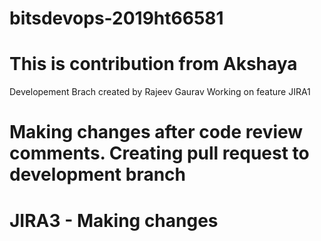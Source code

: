 # bitsdevops-2019ht66581
# This is contribution from Akshaya
Developement Brach created by Rajeev Gaurav
Working on feature JIRA1
# Making changes after code review comments. Creating pull request to development branch
# JIRA3 - Making changes 
